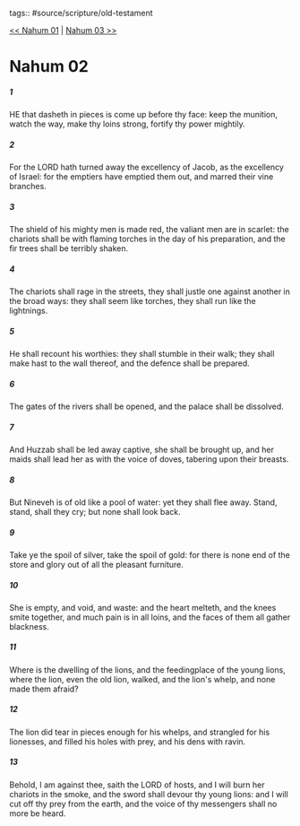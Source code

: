 tags:: #source/scripture/old-testament

[<< Nahum 01](/Old_Testament/34_Nahum/Nahum_01.md) | [Nahum 03 >>](/Old_Testament/34_Nahum/Nahum_03.md)

# Nahum 02

##### 1

HE that dasheth in pieces is come up before thy face: keep the munition, watch the way, make thy loins strong, fortify thy power mightily.

##### 2

For the LORD hath turned away the excellency of Jacob, as the excellency of Israel: for the emptiers have emptied them out, and marred their vine branches.

##### 3

The shield of his mighty men is made red, the valiant men are in scarlet: the chariots shall be with flaming torches in the day of his preparation, and the fir trees shall be terribly shaken.

##### 4

The chariots shall rage in the streets, they shall justle one against another in the broad ways: they shall seem like torches, they shall run like the lightnings.

##### 5

He shall recount his worthies: they shall stumble in their walk; they shall make hast to the wall thereof, and the defence shall be prepared.

##### 6

The gates of the rivers shall be opened, and the palace shall be dissolved.

##### 7

And Huzzab shall be led away captive, she shall be brought up, and her maids shall lead her as with the voice of doves, tabering upon their breasts.

##### 8

But Nineveh is of old like a pool of water: yet they shall flee away. Stand, stand, shall they cry; but none shall look back.

##### 9

Take ye the spoil of silver, take the spoil of gold: for there is none end of the store and glory out of all the pleasant furniture.

##### 10

She is empty, and void, and waste: and the heart melteth, and the knees smite together, and much pain is in all loins, and the faces of them all gather blackness.

##### 11

Where is the dwelling of the lions, and the feedingplace of the young lions, where the lion, even the old lion, walked, and the lion's whelp, and none made them afraid?

##### 12

The lion did tear in pieces enough for his whelps, and strangled for his lionesses, and filled his holes with prey, and his dens with ravin.

##### 13

Behold, I am against thee, saith the LORD of hosts, and I will burn her chariots in the smoke, and the sword shall devour thy young lions: and I will cut off thy prey from the earth, and the voice of thy messengers shall no more be heard.
